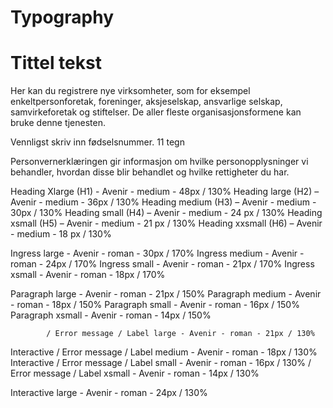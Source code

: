 # Typography

<Story aspect="4 / 3" maxWidth="90vw">
<h1 class="ds-heading ds-heading--xl">Tittel tekst</h1>
<p class="ds-ingress ds-ingress--md">Her kan du registrere nye virksomheter, som for eksempel enkeltpersonforetak, foreninger, aksjeselskap, ansvarlige selskap, samvirkeforetak og stiftelser. De aller fleste organisasjonsformene kan bruke denne tjenesten.</p>
<label class="ds-label ds-label--md ds-font-weight--medium">Vennligst skriv inn fødselsnummer. 11 tegn</label>
<p class="ds-paragraph ds-paragraph--md ds-line-height--md">Personvernerklæringen gir informasjon om hvilke personopplysninger vi behandler, hvordan disse blir behandlet og hvilke rettigheter du har.</p>
</Story>

Heading Xlarge (H1) - Avenir - medium - 48px / 130%
Heading large (H2) – Avenir - medium - 36px / 130%
Heading medium (H3) – Avenir - medium - 30px / 130%
Heading small (H4) – Avenir - medium - 24 px / 130%
Heading xsmall (H5) – Avenir - medium - 21 px / 130%
Heading xxsmall (H6) – Avenir - medium - 18 px / 130%

Ingress large - Avenir - roman - 30px / 170%
Ingress medium - Avenir - roman - 24px / 170%
Ingress small - Avenir - roman - 21px / 170%
Ingress xsmall - Avenir - roman - 18px / 170%

Paragraph large - Avenir - roman - 21px / 150%
Paragraph medium - Avenir - roman - 18px / 150%
Paragraph small - Avenir - roman - 16px / 150%
Paragraph xsmall - Avenir - roman - 14px / 150%

            / Error message / Label large - Avenir - roman - 21px / 130%
Interactive / Error message / Label medium - Avenir - roman - 18px / 130%
Interactive / Error message / Label small - Avenir - roman - 16px / 130%
            / Error message / Label xsmall - Avenir - roman - 14px / 130%

Interactive large - Avenir - roman - 24px / 130%
